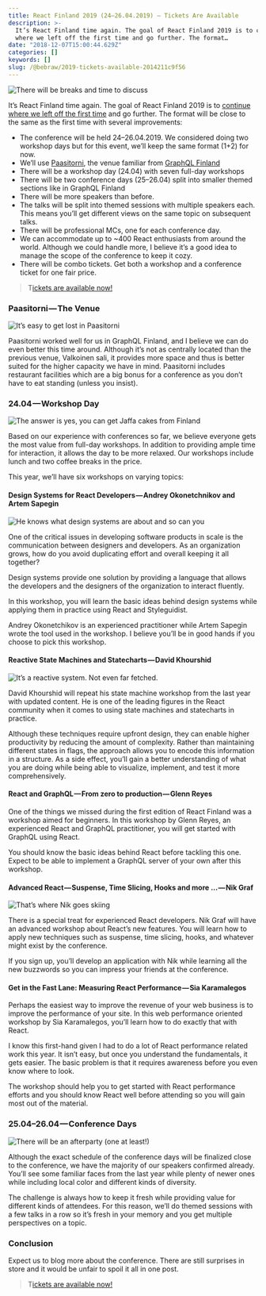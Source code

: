 ```yaml
---
title: React Finland 2019 (24–26.04.2019) — Tickets Are Available
description: >-
  It’s React Finland time again. The goal of React Finland 2019 is to continue
  where we left off the first time and go further. The format…
date: "2018-12-07T15:00:44.629Z"
categories: []
keywords: []
slug: /@bebraw/2019-tickets-available-2014211c9f56
---
```


![There will be breaks and time to discuss](img/1__FPGz5UNa__bL__8yQ4oeyzUg.jpeg)

It’s React Finland time again. The goal of React Finland 2019 is to [continue where we left off the first time](/blog/react-finland-2018---lessons-learned-754a5f29067c/) and go further. The format will be close to the same as the first time with several improvements:

- The conference will be held 24–26.04.2019. We considered doing two workshop days but for this event, we’ll keep the same format (1+2) for now.
- We’ll use [Paasitorni](https://www.paasitorni.fi/), the venue familiar from [GraphQL Finland](https://graphql-finland.fi/)
- There will be a workshop day (24.04) with seven full-day workshops
- There will be two conference days (25–26.04) split into smaller themed sections like in GraphQL Finland
- There will be more speakers than before.
- The talks will be split into themed sessions with multiple speakers each. This means you’ll get different views on the same topic on subsequent talks.
- There will be professional MCs, one for each conference day.
- We can accommodate up to ~400 React enthusiasts from around the world. Although we could handle more, I believe it’s a good idea to manage the scope of the conference to keep it cozy.
- There will be combo tickets. Get both a workshop and a conference ticket for one fair price.

> T[ickets are available now!](https://react-finland.fi/#tickets)

### Paasitorni — The Venue

![It’s easy to get lost in Paasitorni](img/1__z__UXmWAtFw91toTScbv1lQ.jpeg)

Paasitorni worked well for us in GraphQL Finland, and I believe we can do even better this time around. Although it’s not as centrally located than the previous venue, Valkoinen sali, it provides more space and thus is better suited for the higher capacity we have in mind. Paasitorni includes restaurant facilities which are a big bonus for a conference as you don’t have to eat standing (unless you insist).

### 24.04 — Workshop Day

![The answer is yes, you can get Jaffa cakes from Finland](img/1__mooogiAqcfjdTcE6Rx__YYQ.jpeg)

Based on our experience with conferences so far, we believe everyone gets the most value from full-day workshops. In addition to providing ample time for interaction, it allows the day to be more relaxed. Our workshops include lunch and two coffee breaks in the price.

This year, we’ll have six workshops on varying topics:

#### Design Systems for React Developers — Andrey Okonetchnikov and Artem Sapegin

![He knows what design systems are about and so can you](img/1__5LvmVDxnv128Z2__PFeTuew.jpeg)

One of the critical issues in developing software products in scale is the communication between designers and developers. As an organization grows, how do you avoid duplicating effort and overall keeping it all together?

Design systems provide one solution by providing a language that allows the developers and the designers of the organization to interact fluently.

In this workshop, you will learn the basic ideas behind design systems while applying them in practice using React and Styleguidist.

Andrey Okonetchikov is an experienced practitioner while Artem Sapegin wrote the tool used in the workshop. I believe you’ll be in good hands if you choose to pick this workshop.

#### Reactive State Machines and Statecharts — David Khourshid

![It’s a reactive system. Not even far fetched.](img/1__YI1NznJ19Rtj8siD0jWGLg.jpeg)

David Khourshid will repeat his state machine workshop from the last year with updated content. He is one of the leading figures in the React community when it comes to using state machines and statecharts in practice.

Although these techniques require upfront design, they can enable higher productivity by reducing the amount of complexity. Rather than maintaining different states in flags, the approach allows you to encode this information in a structure. As a side effect, you’ll gain a better understanding of what you are doing while being able to visualize, implement, and test it more comprehensively.

#### React and GraphQL — From zero to production — Glenn Reyes

One of the things we missed during the first edition of React Finland was a workshop aimed for beginners. In this workshop by Glenn Reyes, an experienced React and GraphQL practitioner, you will get started with GraphQL using React.

You should know the basic ideas behind React before tackling this one. Expect to be able to implement a GraphQL server of your own after this workshop.

#### Advanced React — Suspense, Time Slicing, Hooks and more … — Nik Graf

![That’s where Nik goes skiing](img/1__cR54Z7ODaflQytYpYp27pw.jpeg)

There is a special treat for experienced React developers. Nik Graf will have an advanced workshop about React’s new features. You will learn how to apply new techniques such as suspense, time slicing, hooks, and whatever might exist by the conference.

If you sign up, you’ll develop an application with Nik while learning all the new buzzwords so you can impress your friends at the conference.

#### Get in the Fast Lane: Measuring React Performance — Sia Karamalegos

Perhaps the easiest way to improve the revenue of your web business is to improve the performance of your site. In this web performance oriented workshop by Sia Karamalegos, you’ll learn how to do exactly that with React.

I know this first-hand given I had to do a lot of React performance related work this year. It isn’t easy, but once you understand the fundamentals, it gets easier. The basic problem is that it requires awareness before you even know where to look.

The workshop should help you to get started with React performance efforts and you should know React well before attending so you will gain most out of the material.

### 25.04–26.04 — Conference Days

![There will be an afterparty (one at least!)](img/1__MTHNsN2ZJTIu5__dgzYZZAg.jpeg)

Although the exact schedule of the conference days will be finalized close to the conference, we have the majority of our speakers confirmed already. You’ll see some familiar faces from the last year while plenty of newer ones while including local color and different kinds of diversity.

The challenge is always how to keep it fresh while providing value for different kinds of attendees. For this reason, we’ll do themed sessions with a few talks in a row so it’s fresh in your memory and you get multiple perspectives on a topic.

### Conclusion

Expect us to blog more about the conference. There are still surprises in store and it would be unfair to spoil it all in one post.

> T[ickets are available now!](https://react-finland.fi/#tickets)
